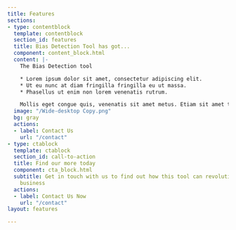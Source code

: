 ```yaml
---
title: Features
sections:
- type: contentblock
  template: contentblock
  section_id: features
  title: Bias Detection Tool has got...
  component: content_block.html
  content: |-
    The Bias Detection tool

    * Lorem ipsum dolor sit amet, consectetur adipiscing elit.
    * Ut eu nunc at diam fringilla fringilla eu ut massa.
    * Phasellus ut enim non lorem venenatis rutrum.

    Mollis eget congue quis, venenatis sit amet metus. Etiam sit amet tortor sed justo tempor condimentum.
  image: "/Wide-desktop Copy.png"
  bg: gray
  actions:
  - label: Contact Us
    url: "/contact"
- type: ctablock
  template: ctablock
  section_id: call-to-action
  title: Find our more today
  component: cta_block.html
  subtitle: Get in touch with us to find out how this tool can revolutionise your
    business
  actions:
  - label: Contact Us Now
    url: "/contact"
layout: features

---
```

